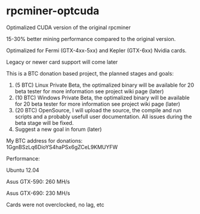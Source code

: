 rpcminer-optcuda
================

Optimalized CUDA version of the original rpcminer

15-30% better mining performance compared to the original version.

Optimalized for Fermi (GTX-4xx-5xx) and Kepler (GTX-6xx) Nvidia cards.

Legacy or newer card support will come later

This is a BTC donation based project, the planned stages and goals:

1. (5 BTC) Linux Private Beta, the optimalized binary will be available for 20 beta tester for more information see project wiki page (later)
2. (10 BTC) Windows Private Beta, the optimalized binary will be available for 20 beta tester for more information see project wiki page (later)
3. (20 BTC) OpenSource, I will upload the source, the compile and run scripts and a probably usefull user documentation. All issues during the beta stage will be fixed.
4. Suggest a new goal in forum (later)

My BTC address for donations:
1GgnBSzLq6DioYS4haPSx6gZCeL9KMUYFW

Performance:

Ubuntu 12.04

Asus GTX-590: 260 MH/s

Asus GTX-690: 230 MH/s

Cards were not overclocked, no lag, etc
